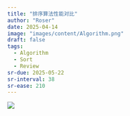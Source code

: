 ```yaml
---
title: "排序算法性能对比"
author: "Roser"
date: 2025-04-14
image: "images/content/Algorithm.png"
draft: false
tags:
  - Algorithm
  - Sort
  - Review
sr-due: 2025-05-22
sr-interval: 38
sr-ease: 210
---
```

![](image/sorting_algorithms_comparison.png)